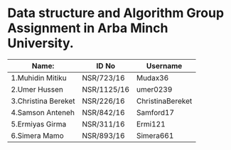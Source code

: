 # Data structure and Algorithm Group Assignment in Arba Minch University.
|Name:         | ID No     |Username   |                     
|-------------------------|-----------|-----|
|1.Muhidin Mitiku         | NSR/723/16 |Mudax36
|2.Umer     Hussen        | NSR/1125/16 |umer0239
|3.Christina Bereket      | NSR/226/16 |ChristinaBereket
|4.Samson    Anteneh      | NSR/842/16 |Samford17
|5.Ermiyas   Girma        | NSR/311/16 | Ermi121
|6.Simera     Mamo        | NSR/893/16 |Simera661
